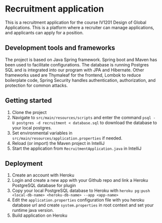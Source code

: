 # Recruitment application
This is a recruitment application for the course IV1201 Design of Global Applications. This is a platform where a recruiter can manage applications, and applicants can apply for a position.

## Development tools and frameworks
The project is based on Java Spring framework.
Spring boot and Maven has been used to facilitate configurations. The database is running Postgres SQL and is integrated into our program with JPA and Hibernate. Other frameworks used are Thymaleaf for the frontend, Lombok to reduce boilerplate code, Spring Security handles authentication, authorization, and protection for common attacks.

## Getting started

1. Clone the project
2. Navigate to `src/main/resources/scripts` and enter the command `psql -U postgres -d recruitment < database.sql` to download the database to your local postgres.
3. Set environmental variables in `src/main/resources/application.properties` if needed.
4. Reload (or import) the Maven project in IntelliJ
5. Start the application from `RecruitmentApplication.java` in IntelliJ

## Deployment

1. Create an account with Heroku
2. Login and create a new app with your Github repo and link a Heroku PostgreSQL database for plugin
3. Copy your local PostgreSQL database to Heroku with `heroku pg:push <local-db-name> <heroku-db-name> --app <app-name>`
4. Edit the `application.properties` configuration file with you heroku database url and create `system.properties` in root context and set your runtime java version.
5. Build application on Heroku

